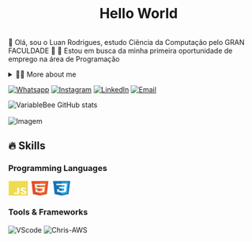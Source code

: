 <!--título-->
<div id="user-content-toc">
  <ul align="center">
    <summary><h1 style="display: inline-block">Hello World</h1></summary>
</div>

<!-- Presentation -->
<p>
  👋 Olá, sou o Luan Rodrigues, estudo Ciência da Computação pelo GRAN FACULDADE 🌱
🔭 Estou em busca da minha primeira oportunidade de emprego na área de Programação
</p>

<!-- Dropdown -->
<details>
  <summary>👨‍💻 More about me</summary>

  - 💬 Tenho, 34 anos. Estou atualmente em transição de carreira, buscando uma oportunidade de atuar como desenvolvedor Front-End. Cursando uma formação de Desenvolvimento Full Stack
  -  Com especialização em Front-End, estudos atualmente voltados para obter conhecimentos sólidos em JavaScript para futuramente desenvolver no framework React.js.
  - O que me ajudou a desenvolver habilidades importantes como criatividade, comunicação, marketing, analítica capacidade, comunidade e gerenciamento de mídia social.
    ⚡ Gosto de ler, seja um bom livro, mangá ou quadrinhos, além de assistir filmes, brincar com os meus filhos.
    Acredito que nossos interesses pessoais são orientados para uma percepção mais apurada das coisas e para a resolução de problemas. \o/
</details>

<!-- Links -->
[![Whatsapp](https://img.shields.io/badge/WhatsApp-25D366?style=for-the-badge&logo=whatsapp&logoColor=white)](https://wa.me/5591981034631)
[![Instagram](https://img.shields.io/badge/Instagram-E4405F?style=for-the-badge&logo=instagram&logoColor=white)](https://www.instagram.com/luan_rodrigues90/)
[![LinkedIn](https://img.shields.io/badge/LinkedIn-0077B5?style=for-the-badge&logo=linkedin&logoColor=white)](https://www.linkedin.com/in/luan-rodrigues-351a1523a/)
[![Email](https://img.shields.io/badge/Gmail-D14836?style=for-the-badge&logo=gmail&logoColor=white)](luanrodriguesdevelop@gmail.com)

<!-- GithubStats -->
![VariableBee GitHub stats](https://github-readme-stats.vercel.app/api?username=LuanRodrigues&show_icons=true&theme=gotham)


<!-- GIF -->
<p align="left">
  <img align="center" src="https://github.com/VariableBee/VariableBee/assets/77739311/4e9f41af-6b57-49a7-b15a-74322e96b4d7" alt="Imagem">
</p>

## 🔥 Skills
<!-- Skills: Programming Languages -->
  <div style="flex-basis: 48%;">
    <h3>Programming Languages</h3>
    <img align="center" alt="Js" height="30" width="40" src="https://raw.githubusercontent.com/devicons/devicon/master/icons/javascript/javascript-plain.svg">
    <img align="center" alt="HTML" height="30" width="40" src="https://raw.githubusercontent.com/devicons/devicon/master/icons/html5/html5-original.svg">
    <img align="center" alt="CSS" height="30" width="40" src="https://raw.githubusercontent.com/devicons/devicon/master/icons/css3/css3-original.svg">
  </div>
  
  <!-- Skills: Tools & Frameworks -->
  <div style="flex-basis: 48%;">
    <h3>Tools & Frameworks</h3>
    <img align="center" alt="VScode" height="30" width="40" src="https://cdn.jsdelivr.net/gh/devicons/devicon/icons/vscode/vscode-original.svg">
    <img align="center" alt="Chris-AWS" height="30" width="40" src="https://cdn.jsdelivr.net/gh/devicons/devicon/icons/git/git-original.svg">
  </div>
